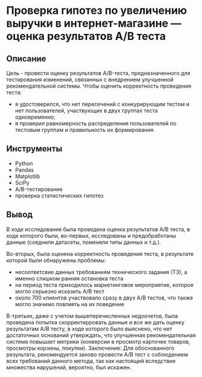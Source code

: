 # Проверка гипотез по увеличению выручки в интернет-магазине — оценка результатов A/B теста

## Описание
Цель - провести оценку результатов A/B-теста, предназначенного для тестирования изменений, связанных с внедрением улучшенной рекомендательной системы.
Чтобы оценить корректность проведения теста:
- я удостоверился, что нет пересечений с конкурирующим тестом и нет пользователей, участвующих в двух группах теста одновременно;
- я проверил равномерность распределения пользователей по тестовым группам и правильность их формирования.

## Инструменты
- Python
- Pandas
- Matplotlib
- SciPy
- A/B-тестирование
- проверка статистических гипотез

## Вывод
В ходе исследования была проведена оценка результатов A/B теста, в ходе которого были, во-первых, исследованы и предобработаны данные (соеднили датасеты, поменяли типы данных и т.д.). 

Во-вторых, была оценена корректность проведения теста, в результате которой были обнаружены проблемы:
- несоответсвие данных требованиям технического задания (ТЗ), а именно слишком ранняя остановка теста
- на период теста приходилось маркетинговое мероприятие, которое могло серьезно исказить A/B тест
- около 700 клиентов участвовало сразу в двух A/B тестов, что также могло значимо повлиять на их поведение

В-третьих, даже с учетом вышеперечисленных недоочетов, была проведена попытка скорректирровать данные и все же дать оценку результатам A/B тесту, в ходе которого было выяснено, что нет достаточных оснований утверждать, что улучшенная рекомендательная система повышает метрики (конверсии в просмотр карточек товаров, просмотры корзины, покупки).
Заключение: Для обоснованного результата, рекомендуется заново провести A/B тест с соблюдением всех требований данного метода, так как настоящий вследствие множества нарушений, вероятно, был искажен.
